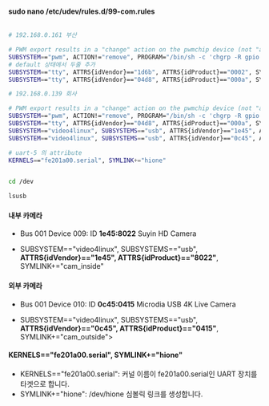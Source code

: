 #### sudo nano /etc/udev/rules.d/99-com.rules

```bash

# 192.168.0.161 부산

# PWM export results in a "change" action on the pwmchip device (not "add" of a new device), so match actions other t>
SUBSYSTEM=="pwm", ACTION!="remove", PROGRAM="/bin/sh -c 'chgrp -R gpio /sys%p && chmod -R g=u /sys%p'"
# default 상태에서 두줄 추가
SUBSYSTEM=="tty", ATTRS{idVendor}=="1d6b", ATTRS{idProduct}=="0002", SYMLINK+="hione"
SUBSYSTEM=="tty", ATTRS{idVendor}=="04d8", ATTRS{idProduct}=="000a", SYMLINK+="ttyUSB_PIR"

# 192.168.0.139 회사

# PWM export results in a "change" action on the pwmchip device (not "add" of a new device), so match actions other th>
SUBSYSTEM=="pwm", ACTION!="remove", PROGRAM="/bin/sh -c 'chgrp -R gpio /sys%p && chmod -R g=u /sys%p'"
SUBSYSTEM=="tty", ATTRS{idVendor}=="04d8", ATTRS{idProduct}=="000a", SYMLINK+="ttyUSB_PIR"
SUBSYSTEM=="video4linux", SUBSYSTEMS=="usb", ATTRS{idVendor}=="1e45", ATTRS{idProduct}=="8022", SYMLINK+="cam_inside"
SUBSYSTEM=="video4linux", SUBSYSTEMS=="usb", ATTRS{idVendor}=="0c45", ATTRS{idProduct}=="0415", SYMLINK+="cam_outside">

# uart-5 의 attribute
KERNELS=="fe201a00.serial", SYMLINK+="hione"
```

```bash

cd /dev

lsusb

```

#### 내부 카메라
- Bus 001 Device 009: ID **1e45:8022** Suyin HD Camera

- SUBSYSTEM=="video4linux", SUBSYSTEMS=="usb", **ATTRS{idVendor}=="1e45", ATTRS{idProduct}=="8022"**, SYMLINK+="cam_inside"

#### 외부 카메라
- Bus 001 Device 010: ID **0c45:0415** Microdia USB 4K Live Camera

- SUBSYSTEM=="video4linux", SUBSYSTEMS=="usb", **ATTRS{idVendor}=="0c45", ATTRS{idProduct}=="0415"**, SYMLINK+="cam_outside">


#### KERNELS=="fe201a00.serial", SYMLINK+="hione"

- KERNELS=="fe201a00.serial": 커널 이름이 fe201a00.serial인 UART 장치를 타겟으로 합니다.
- SYMLINK+="hione": /dev/hione 심볼릭 링크를 생성합니다.





